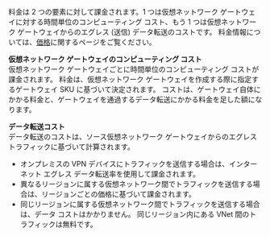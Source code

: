 料金は 2 つの要素に対して課金されます。1 つは仮想ネットワーク ゲートウェイに対する時間単位のコンピューティング コスト、もう 1 つは仮想ネットワーク ゲートウェイからのエグレス (送信) データ転送のコストです。 料金情報については、[価格](https://azure.microsoft.com/pricing/details/vpn-gateway)に関するページをご覧ください。

**仮想ネットワーク ゲートウェイのコンピューティング コスト**<br>仮想ネットワーク ゲートウェイごとに時間単位のコンピューティング コストが課金されます。 料金は、仮想ネットワーク ゲートウェイを作成する際に指定するゲートウェイ SKU に基づいて決定されます。 コストは、ゲートウェイ自体にかかる料金と、ゲートウェイを通過するデータ転送にかかる料金を足した額になります。

**データ転送コスト**<br>データ転送のコストは、ソース仮想ネットワーク ゲートウェイからのエグレス トラフィックに基づいて計算されます。

* オンプレミスの VPN デバイスにトラフィックを送信する場合は、インターネット エグレス データ転送率を使用して課金されます。
* 異なるリージョンに属する仮想ネットワーク間でトラフィックを送信する場合は、リージョンごとの価格に基づいて課金されます。
* 同じリージョンに属する仮想ネットワーク間でトラフィックを送信する場合は、データ コストはかかりません。 同じリージョン内にある VNet 間のトラフィックは無料です。



<!--HONumber=Jan17_HO1-->


